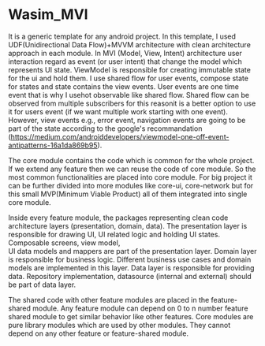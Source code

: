 # Wasim_MVI
It is a generic template for any android project. In this template, I used UDF(Unidirectional Data Flow)+MVVM  architecture with clean architecture
approach in each module. In MVI (Model, View, Intent) architecture user interaction regard as event (or user intent)
that change the model which represents UI state. ViewModel is responsible for creating immutable state
for the ui and hold them. I use shared flow for user events, compose state for states and state contains the view events.
User events are one time event that is why I usehot observable like shared flow. Shared flow can be observed from multiple 
subscribers for this reasonit is a better option to use it for users event (if we want multiple work starting with one event). 
However, view events e.g., error event, navigation events are going to be part of the state according to the google's recommandation
(https://medium.com/androiddevelopers/viewmodel-one-off-event-antipatterns-16a1da869b95).


The core module contains the code which is common for the whole project. If we extend any feature 
then we can reuse the code of core module. So the most common functionalities are placed into core 
module. For big project it can be further divided into more modules like core-ui, core-network but 
for this small MVP(Minimum Viable Product) all of them integrated into single core module. 

Inside every feature module, the packages representing clean code architecture layers (presentation, domain, data). 
The presentation layer is responsible for drawing UI, UI related logic and holding UI states. Composable screens, view model,  
UI data models and mappers are part of the presentation layer. Domain layer is responsible for business logic. Different business
use cases and domain models are implemented in this layer. Data layer is responsible for providing data. Repository 
implementation, datasource (internal and external) should be part of data layer. 

The shared code with other feature modules are placed in the feature-shared module. Any feature module can depend on 0 to n number 
feature shared module to get similar behavior like other features. Core modules are pure library modules which are used by other modules.
They cannot depend on any other feature or feature-shared module. 
